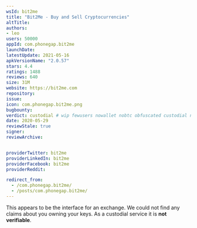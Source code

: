 ```yaml
---
wsId: bit2me
title: "Bit2Me - Buy and Sell Cryptocurrencies"
altTitle: 
authors:
- leo
users: 50000
appId: com.phonegap.bit2me
launchDate: 
latestUpdate: 2021-05-16
apkVersionName: "2.0.57"
stars: 4.4
ratings: 1488
reviews: 640
size: 31M
website: https://bit2me.com
repository: 
issue: 
icon: com.phonegap.bit2me.png
bugbounty: 
verdict: custodial # wip fewusers nowallet nobtc obfuscated custodial nosource nonverifiable reproducible bounty defunct
date: 2020-05-29
reviewStale: true
signer: 
reviewArchive:


providerTwitter: bit2me
providerLinkedIn: bit2me
providerFacebook: bit2me
providerReddit: 

redirect_from:
  - /com.phonegap.bit2me/
  - /posts/com.phonegap.bit2me/
---
```



This appears to be the interface for an exchange. We could not find any claims
about you owning your keys. As a custodial service it is **not verifiable**.
